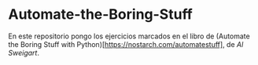 # Automate-the-Boring-Stuff

En este repositorio pongo los ejercicios marcados en el libro de (Automate the Boring Stuff with Python)[https://nostarch.com/automatestuff], de *Al Sweigart*.
